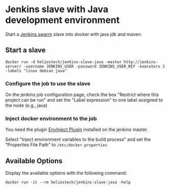 Jenkins slave with Java development environment
===============================================

Start a [Jenkins swarm](https://wiki.jenkins-ci.org/display/JENKINS/Swarm+Plugin) slave into docker with java jdk and maven.

## Start a slave

   `docker run -d heliostech/jenkins-slave-java -master http://jenkins-server/ -username JENKINS_USER -password JENKINS_USER_KEY -executors 2 -labels "linux debian java"`

### Configure the job to use the slave
On the jenkins job configuration page, check the box "Restrict where this project can be run" and set the "Label expression" to one label assigned to the node (e.g., java)

### Inject docker environment to the job
You need the plugin [EnvInject Plugin](https://wiki.jenkins-ci.org/display/JENKINS/EnvInject+Plugin) installed on the jenkins master.

Select "Inject environment variables to the build process" and set the "Properties File Path" to `/etc/docker.properties`

## Available Options

   Display the available options with the following command:

   `docker run -it --rm heliostech/jenkins-slave-java -help`


